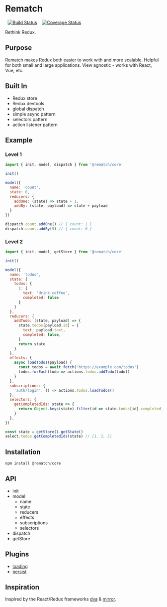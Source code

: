 # Rematch

<p style='display:flex;'>
  <a style='margin: 0 0.5rem;' href='https://travis-ci.org/rematch/rematch'>
    <img src='https://travis-ci.org/rematch/rematch.svg?branch=master' alt='Build Status'/>
  </a>

  <a style='margin: 0 0.5rem;' href='https://coveralls.io/github/rematch/rematch?branch=master'>
    <img src='https://coveralls.io/repos/github/rematch/rematch/badge.svg?branch=master' alt='Coverage Status' />
  </a>
</p>

Rethink Redux.

## Purpose

Rematch makes Redux both easier to work with and more scalable. Helpful for both small and large applications. View agnostic - works with React, Vue, etc.

## Built In

- Redux store
- Redux devtools
- global dispatch
- simple async pattern
- selectors pattern
- action listener pattern

## Example

### Level 1

```js
import { init, model, dispatch } from '@rematch/core'

init()

model({
  name: 'count',
  state: 0,
  reducers: {
    addOne: (state) => state + 1,
    addBy: (state, payload) => state + payload
  }
})

dispatch.count.addOne() // { count: 1 }
dispatch.count.addBy(5) // { count: 6 }
```

### Level 2

```js
import { init, model, getStore } from '@rematch/core'

init()

model({
  name: 'todos',
  state: {
    todos: {
      1: {
        text: 'drink coffee',
        completed: false
      }
    }
  },
  reducers: {
    addTodo: (state, payload) => {
      state.todos[payload.id] = {
        text: payload.text,
        completed: false,
      }
      return state
    }
  },
  effects: {
    async loadTodos(payload) {
      const todos = await fetch('https://example.com/todos')
      todos.forEach(todo => actions.todos.addTodo(todo))
    }
  },
  subscriptions: {
    'auth/login': () => actions.todos.loadTodos()
  },
  selectors: {
    getCompletedIds: state => {
      return Object.keys(state).filter(id => state.todos[id].completed)
    }
  },
})

const state = getStore().getState()
select.todos.getCompletedIds(state) // [1, 2, 5]
```

## Installation

```js
npm install @rematch/core
```

## API

- init
- model
  - name
  - state
  - reducers
  - effects
  - subscriptions
  - selectors
- dispatch
- getStore

## Plugins

- [loading](./plugins/loading)
- [persist](./plugins/persist)

## Inspiration

Inspired by the React/Redux frameworks [dva](github.com/dvajs/dva) & [mirror](https://github.com/mirrorjs/mirror).
